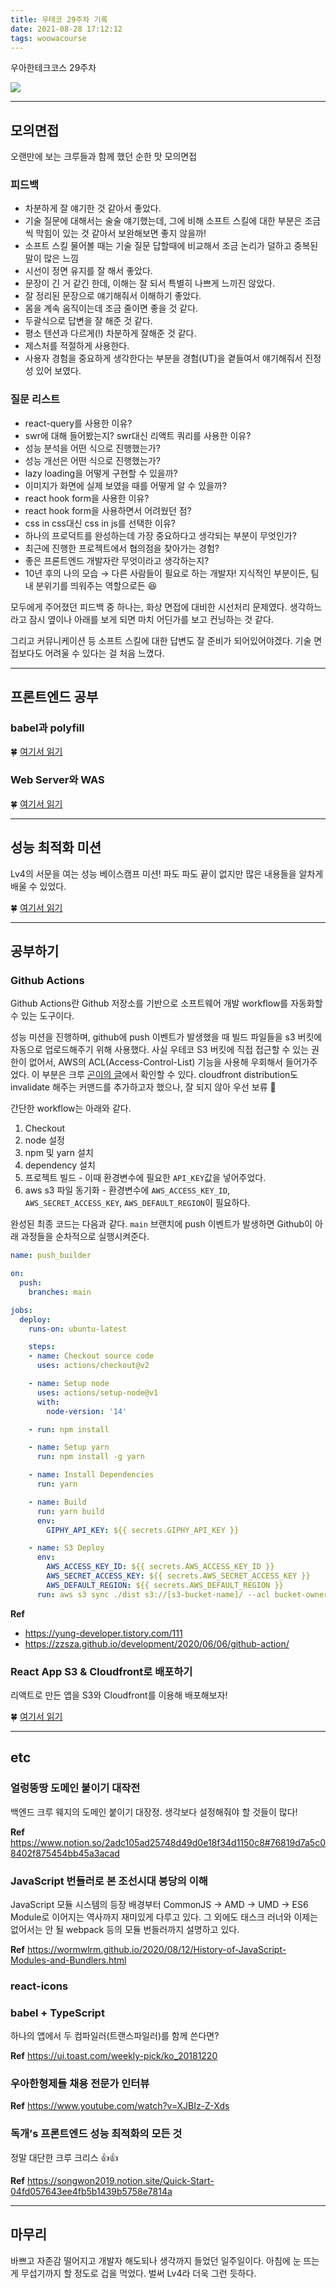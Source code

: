 ```yaml
---
title: 우테코 29주차 기록
date: 2021-08-28 17:12:12
tags: woowacourse
---
```


우아한테크코스 29주차

<!-- more -->

<img src="/images/thumbnails/wtc-thumbnail.jpeg" />

---

## 모의면접

오랜만에 보는 크루들과 함께 했던 순한 맛 모의면접

### 피드백

- 차분하게 잘 얘기한 것 같아서 좋았다.
- 기술 질문에 대해서는 술술 얘기했는데, 그에 비해 소프트 스킬에 대한 부분은 조금씩 막힘이 있는 것 같아서 보완해보면 좋지 않을까!
- 소프트 스킬 물어볼 때는 기술 질문 답할때에 비교해서 조금 논리가 덜하고 중복된 말이 많은 느낌
- 시선이 정면 유지를 잘 해서 좋았다.
- 문장이 긴 거 같긴 한데, 이해는 잘 되서 특별히 나쁘게 느끼진 않았다.
- 잘 정리된 문장으로 얘기해줘서 이해하기 좋았다.
- 몸을 계속 움직이는데 조금 줄이면 좋을 것 같다.
- 두괄식으로 답변을 잘 해준 것 같다.
- 평소 텐션과 다르게(!) 차분하게 잘해준 것 같다.
- 제스처를 적절하게 사용한다.
- 사용자 경험을 중요하게 생각한다는 부분을 경험(UT)을 곁들여서 얘기해줘서 진정성 있어 보였다.

### 질문 리스트

- react-query를 사용한 이유?
- swr에 대해 들어봤는지? swr대신 리액트 쿼리를 사용한 이유?
- 성능 분석을 어떤 식으로 진행했는가?
- 성능 개선은 어떤 식으로 진행했는가?
- lazy loading을 어떻게 구현할 수 있을까?
- 이미지가 화면에 실제 보였을 때를 어떻게 알 수 있을까?
- react hook form을 사용한 이유?
- react hook form을 사용하면서 어려웠던 점?
- css in css대신 css in js를 선택한 이유?
- 하나의 프로덕트를 완성하는데 가장 중요하다고 생각되는 부분이 무엇인가?
- 최근에 진행한 프로젝트에서 협의점을 찾아가는 경험?
- 좋은 프론트엔드 개발자란 무엇이라고 생각하는지?
- 10년 후의 나의 모습
  → 다른 사람들이 필요로 하는 개발자! 지식적인 부분이든, 팀 내 분위기를 띄워주는 역할으로든 😆

모두에게 주어졌던 피드백 중 하나는, 화상 면접에 대비한 시선처리 문제였다. 생각하느라고 잠시 옆이나 아래를 보게 되면 마치 어딘가를 보고 컨닝하는 것 같다.

그리고 커뮤니케이션 등 소프트 스킬에 대한 답변도 잘 준비가 되어있어야겠다. 기술 면접보다도 어려울 수 있다는 걸 처음 느꼈다.

---

## 프론트엔드 공부

### babel과 polyfill

🍀 [여기서 읽기](https://zigsong.github.io/2021/09/05/fe-babel-almost/)

### Web Server와 WAS

🍀 [여기서 읽기](https://zigsong.github.io/2021/09/12/fe-web-server-was/)

---

## 성능 최적화 미션

Lv4의 서문을 여는 성능 베이스캠프 미션! 파도 파도 끝이 없지만 많은 내용들을 알차게 배울 수 있었다.

🍀 [여기서 읽기](https://zigsong.github.io/2021/08/28/fe-performance-basecamp/)

---

## 공부하기

### Github Actions

Github Actions란 Github 저장소를 기반으로 소프트웨어 개발 workflow를 자동화할 수 있는 도구이다.

성능 미션을 진행하며, github에 push 이벤트가 발생했을 때 빌드 파일들을 s3 버킷에 자동으로 업로드해주기 위해 사용했다. 사실 우테코 S3 버킷에 직접 접근할 수 있는 권한이 없어서, AWS의 ACL(Access-Control-List) 기능을 사용해 우회해서 들어가주었다. 이 부분은 크루 [곤이의 글](https://yung-developer.tistory.com/111)에서 확인할 수 있다. cloudfront distribution도 invalidate 해주는 커맨드를 추가하고자 했으나, 잘 되지 않아 우선 보류 😬

간단한 workflow는 아래와 같다.

1. Checkout
2. node 설정
3. npm 및 yarn 설치
4. dependency 설치
5. 프로젝트 빌드 - 이때 환경변수에 필요한 `API_KEY`값을 넣어주었다.
6. aws s3 파일 동기화 - 환경변수에 `AWS_ACCESS_KEY_ID`, `AWS_SECRET_ACCESS_KEY`, `AWS_DEFAULT_REGION`이 필요하다.

완성된 최종 코드는 다음과 같다. `main` 브랜치에 push 이벤트가 발생하면 Github이 아래 과정들을 순차적으로 실행시켜준다.

```yaml
name: push_builder

on:
  push:
    branches: main

jobs:
  deploy:
    runs-on: ubuntu-latest

    steps:
    - name: Checkout source code
      uses: actions/checkout@v2

    - name: Setup node
      uses: actions/setup-node@v1
      with:
        node-version: '14'

    - run: npm install

    - name: Setup yarn
      run: npm install -g yarn

    - name: Install Dependencies
      run: yarn

    - name: Build
      run: yarn build
      env:
        GIPHY_API_KEY: ${{ secrets.GIPHY_API_KEY }}

    - name: S3 Deploy
      env:
        AWS_ACCESS_KEY_ID: ${{ secrets.AWS_ACCESS_KEY_ID }}
        AWS_SECRET_ACCESS_KEY: ${{ secrets.AWS_SECRET_ACCESS_KEY }}
        AWS_DEFAULT_REGION: ${{ secrets.AWS_DEFAULT_REGION }}
      run: aws s3 sync ./dist s3://[s3-bucket-name]/ --acl bucket-owner-full-control
```

**Ref**
- https://yung-developer.tistory.com/111
- https://zzsza.github.io/development/2020/06/06/github-action/

### React App S3 & Cloudfront로 배포하기

리액트로 만든 앱을 S3와 Cloudfront를 이용해 배포해보자!

🍀 [여기서 읽기](https://zigsong.github.io/2021/08/28/fe-s3-cloudfront/)

---

## etc

### 얼렁뚱땅 도메인 붙이기 대작전

백엔드 크루 웨지의 도메인 붙이기 대장정. 생각보다 설정해줘야 할 것들이 많다!

**Ref** https://www.notion.so/2adc105ad25748d49d0e18f34d1150c8#76819d7a5c08402f875454bb45a3acad

### JavaScript 번들러로 본 조선시대 붕당의 이해

JavaScript 모듈 시스템의 등장 배경부터 CommonJS → AMD → UMD → ES6 Module로 이어지는 역사까지 재미있게 다루고 있다. 그 외에도 태스크 러너와 이제는 없어서는 안 될 webpack 등의 모듈 번들러까지 설명하고 있다.

**Ref** https://wormwlrm.github.io/2020/08/12/History-of-JavaScript-Modules-and-Bundlers.html

### react-icons

### babel + TypeScript

하나의 앱에서 두 컴파일러(트랜스파일러)를 함께 쓴다면?

**Ref** https://ui.toast.com/weekly-pick/ko_20181220

### 우아한형제들 채용 전문가 인터뷰

**Ref** https://www.youtube.com/watch?v=XJBIz-Z-Xds

### 독개’s 프론트엔드 성능 최적화의 모든 것

정말 대단한 크루 크리스 👍👍

**Ref** https://songwon2019.notion.site/Quick-Start-04fd057643ee4fb5b1439b5758e7814a

---

## 마무리

바쁘고 자존감 떨어지고 개발자 해도되나 생각까지 들었던 일주일이다. 아침에 눈 뜨는 게 무섭기까지 할 정도로 겁을 먹었다. 벌써 Lv4라 더욱 그런 듯하다.
